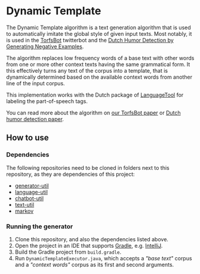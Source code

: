 # Dynamic Template

The Dynamic Template algorithm is a text generation algorithm that is used to automatically imitate the global style of given input texts.
Most notably, it is used in the [TorfsBot](https://twitter.com/TorfsBot) twitterbot and the [Dutch Humor Detection by Generating Negative Examples](https://github.com/twinters/dutch-humor-detection).

The algorithm replaces low frequency words of a base text with other words from one or more other context texts having the same grammatical form.
It this effectively turns any text of the corpus into a template, that is dynamically determined based on the available context words from another line of the input corpus.

This implementation works with the Dutch package of [LanguageTool](http://wiki.languagetool.org/) for labeling the part-of-speech tags.

You can read more about the algorithm on [our TorfsBot paper](https://arxiv.org/pdf/1909.09480.pdf) or [Dutch humor detection paper](https://arxiv.org/pdf/2010.13652.pdf).

## How to use

### Dependencies

The following repositories need to be cloned in folders next to this repository, as they are dependencies of this project:
- [generator-util](https://github.com/twinters/generator-util)
- [language-util](https://github.com/twinters/language-util)
- [chatbot-util](https://github.com/twinters/chatbot-util)
- [text-util](https://github.com/twinters/text-util)
- [markov](https://github.com/twinters/markov)

### Running the generator

1. Clone this repository, and also the dependencies listed above.
2. Open the project in an IDE that supports [Gradle](https://gradle.org/), e.g. [IntelliJ](https://www.jetbrains.com/idea/).
3. Build the Gradle project from `build.gradle`.
4. Run `DynamicTemplateExecutor.java`, which accepts a *"base text"* corpus and a *"context words"* corpus as its first and second arguments.
